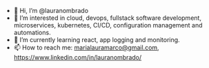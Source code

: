 - 👋 Hi, I’m @lauranombrado
- 👀 I’m interested in cloud, devops, fullstack software development, microservices, kubernetes, CI/CD, configuration management and automations.
- 🌱 I’m currently learning react, app logging and monitoring.
- 📫 How to reach me: marialauramarco@gmail.com, https://www.linkedin.com/in/lauranombrado/

<!---
lauranombrado/lauranombrado is a ✨ special ✨ repository because its `README.md` (this file) appears on your GitHub profile.
You can click the Preview link to take a look at your changes.
--->
